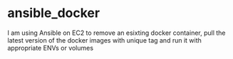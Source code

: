 # ansible_docker
I am using Ansible on EC2 to remove an esixting docker container, pull the latest version of the docker images with unique tag and run it with appropriate ENVs or volumes
